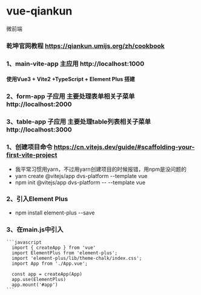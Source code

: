 # vue-qiankun
微前端


### 乾坤官网教程 https://qiankun.umijs.org/zh/cookbook
### 1、main-vite-app 主应用  http://localhost:1000
 #### 使用Vue3 + Vite2 +TypeScript + Element Plus 搭建

### 2、form-app 子应用 主要处理表单相关子菜单 http://localhost:2000

### 3、table-app 子应用 主要处理table列表相关子菜单 http://localhost:3000

### 1、创建项目命令 https://cn.vitejs.dev/guide/#scaffolding-your-first-vite-project
- 我平常习惯用yarn，不过用yarn创建项目的时候报错，用npm是没问题的
- yarn create @vitejs/app dvs-platform --template vue
- npm init @vitejs/app dvs-platform -- --template vue
### 2、引入Element Plus
- npm install element-plus --save
### 3、在main.js中引入
    ```javascript
      import { createApp } from 'vue'
      import ElementPlus from 'element-plus';
      import 'element-plus/lib/theme-chalk/index.css';
      import App from './App.vue';

      const app = createApp(App)
      app.use(ElementPlus)
      app.mount('#app')
    ```
